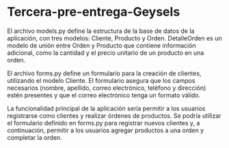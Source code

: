 # Tercera-pre-entrega-Geysels

El archivo models.py define la estructura de la base de datos de la aplicación, con tres modelos: Cliente, Producto y Orden. DetalleOrden es un modelo de unión entre Orden y Producto que contiene información adicional, como la cantidad y el precio unitario de un producto en una orden.

El archivo forms.py define un formulario para la creación de clientes, utilizando el modelo Cliente. El formulario asegura que los campos necesarios (nombre, apellido, correo electrónico, teléfono y dirección) estén presentes y que el correo electrónico tenga un formato válido.

La funcionalidad principal de la aplicación sería permitir a los usuarios registrarse como clientes y realizar órdenes de productos. Se podría utilizar el formulario definido en forms.py para registrar nuevos clientes y, a continuación, permitir a los usuarios agregar productos a una orden y completar la orden.
